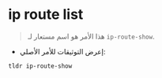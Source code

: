 # ip route list

> هذا الأمر هو اسم مستعار لـ `ip-route-show`.

- إعرض التوثيقات للأمر الأصلي:

`tldr ip-route-show`
